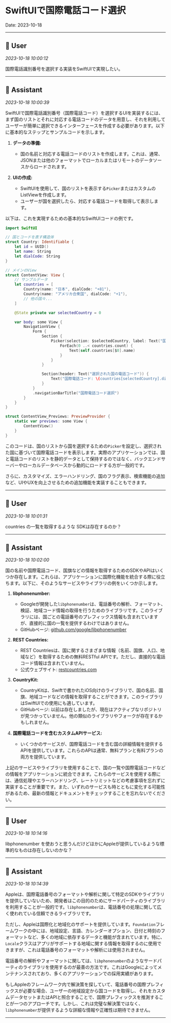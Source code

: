 # SwiftUIで国際電話コード選択

Date: 2023-10-18

---

## 👤 User
*2023-10-18 10:00:12*

国際電話識別番号を選択する実装をSwiftUIで実現したい。

---

## 🤖 Assistant
*2023-10-18 10:00:39*

SwiftUIで国際電話識別番号（国際電話コード）を選択するUIを実装するには、まず国のリストとそれに対応する電話コードのデータを用意し、それを利用してユーザーが簡単に選択できるインターフェースを作成する必要があります。以下に基本的なステップとサンプルコードを示します。

1. **データの準備:**
   - 国の名前と対応する電話コードのリストを作成します。これは、通常、JSONまたは他のフォーマットでローカルまたはリモートのデータソースからロードされます。

2. **UIの作成:**
   - SwiftUIを使用して、国のリストを表示する`Picker`またはカスタムのListViewを作成します。
   - ユーザーが国を選択したら、対応する電話コードを取得して表示します。

以下は、これを実現するための基本的なSwiftUIコードの例です。

```swift
import SwiftUI

// 国とコードを表す構造体
struct Country: Identifiable {
    let id = UUID()
    let name: String
    let dialCode: String
}

// メインのView
struct ContentView: View {
    // サンプルデータ
    let countries = [
        Country(name: "日本", dialCode: "+81"),
        Country(name: "アメリカ合衆国", dialCode: "+1"),
        // 他の国々...
    ]

    @State private var selectedCountry = 0

    var body: some View {
        NavigationView {
            Form {
                Section {
                    Picker(selection: $selectedCountry, label: Text("国を選択")) {
                        ForEach(0 ..< countries.count) {
                            Text(self.countries[$0].name)
                        }
                    }
                }

                Section(header: Text("選択された国の電話コード")) {
                    Text("国際電話コード: \(countries[selectedCountry].dialCode)")
                }
            }
            .navigationBarTitle("国際電話コード選択")
        }
    }
}

struct ContentView_Previews: PreviewProvider {
    static var previews: some View {
        ContentView()
    }
}
```

このコードは、国のリストから国を選択するための`Picker`を設定し、選択された国に基づいて国際電話コードを表示します。実際のアプリケーションでは、国と電話コードのリストを静的データとして保持するのではなく、バックエンドサーバーやローカルデータベースから動的にロードする方が一般的です。

さらに、カスタマイズ、エラーハンドリング、国のフラグ表示、検索機能の追加など、UIやUXを向上させるための追加機能を実装することもできます。

---

## 👤 User
*2023-10-18 10:01:31*

countries の一覧を取得するような SDKは存在するのか？

---

## 🤖 Assistant
*2023-10-18 10:02:00*

国の名前や国際電話コード、国旗などの情報を取得するためのSDKやAPIはいくつか存在します。これらは、アプリケーションに国際化機能を統合する際に役立ちます。以下に、そのようなサービスやライブラリの例をいくつか示します。

1. **libphonenumber:**
   - Googleが開発した`libphonenumber`は、電話番号の解析、フォーマット、検証、地域コード情報の取得を行うためのライブラリです。このライブラリには、国ごとの電話番号のプレフィックス情報も含まれていますが、直接的に国の一覧を提供するわけではありません。
   - GitHubページ: [github.com/google/libphonenumber](https://github.com/google/libphonenumber)

2. **REST Countries:**
   - REST Countriesは、国に関するさまざまな情報（名前、国旗、人口、地域など）を取得するための無料RESTful APIです。ただし、直接的な電話コード情報は含まれていません。
   - 公式ウェブサイト: [restcountries.com](https://restcountries.com/)

3. **CountryKit:**
   - CountryKitは、Swiftで書かれたiOS向けのライブラリで、国の名前、国旗、地域コードなどの情報を取得することができます。このライブラリはSwiftUIでの使用にも適しています。
   - GitHubページ: 以前は存在しましたが、現在はアクティブなリポジトリが見つかっていません。他の類似のライブラリやフォークが存在するかもしれません。

4. **国際電話コードを含むカスタムAPIサービス:**
   - いくつかのサービスが、国際電話コードを含む国の詳細情報を提供するAPIを提供しています。これらのAPIは通常、無料プランと有料プランの両方を提供しています。

上記のサービスやライブラリを使用することで、国の一覧や国際電話コードなどの情報をアプリケーションに統合できます。これらのサービスを使用する際には、通信処理やエラーハンドリング、レートリミットなどの考慮事項を忘れずに実装することが重要です。また、いずれのサービスも時とともに変化する可能性があるため、最新の情報とドキュメントをチェックすることを忘れないでください。

---

## 👤 User
*2023-10-18 10:14:16*

libphonenumber を使おうと思うんだけどほかにAppleが提供しているような標準的なものは存在しないのかな？

---

## 🤖 Assistant
*2023-10-18 10:14:39*

Appleは、国際電話番号のフォーマットや解析に関して特定のSDKやライブラリを提供していないため、開発者はこの目的のためにサードパーティのライブラリを利用することが一般的です。`libphonenumber`は、電話番号の処理に関して広く使われている信頼できるライブラリです。

ただし、Appleは国際化と地域化のサポートを提供しています。`Foundation`フレームワークの中には、地域設定、言語、カレンダーオプション、日付と時刻のフォーマットなど、多くの地域に依存するデータと機能が含まれています。特に、`Locale`クラスはアプリがサポートする地域に関する情報を取得するのに使用できますが、これは電話番号のフォーマットや解析には使用されません。

電話番号の解析やフォーマットに関しては、`libphonenumber`のようなサードパーティのライブラリを使用するのが最善の方法です。これはGoogleによってメンテナンスされており、多くのアプリケーションでの採用実績があります。

もしAppleのフレームワーク内で解決策を探していて、電話番号の国際プレフィックスが必要な場合、ユーザーの地域設定から国コードを取得し、それをカスタムデータセットまたはAPIと照合することで、国際プレフィックスを推測することが一つのアプローチです。しかし、これは完璧な解決策ではなく、`libphonenumber`が提供するような詳細な情報や正確性は期待できません。

---

